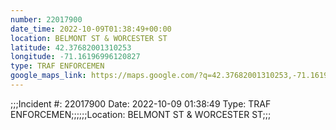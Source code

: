 ```yaml
---
number: 22017900
date_time: 2022-10-09T01:38:49+00:00
location: BELMONT ST & WORCESTER ST
latitude: 42.37682001310253
longitude: -71.16196996120827
type: TRAF ENFORCEMEN
google_maps_link: https://maps.google.com/?q=42.37682001310253,-71.16196996120827
---
```


;;;Incident #: 22017900  Date: 2022-10-09 01:38:49   Type: TRAF ENFORCEMEN;;;;;;Location: BELMONT ST & WORCESTER ST;;;
